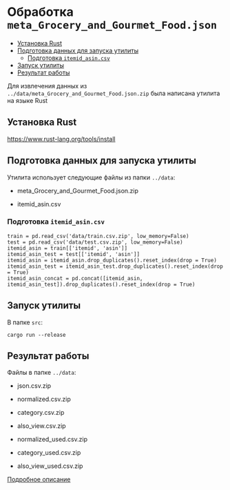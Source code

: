 
# Обработка `meta_Grocery_and_Gourmet_Food.json`


<!-- vim-markdown-toc Redcarpet -->

* [Установка Rust](#установка-rust)
* [Подготовка данных для запуска утилиты](#подготовка-данных-для-запуска-утилиты)
    * [Подготовка `itemid_asin.csv`](#подготовка-itemid_asin-csv)
* [Запуск утилиты](#запуск-утилиты)
* [Результат работы](#результат-работы)

<!-- vim-markdown-toc -->

Для извлечения данных из `../data/meta_Grocery_and_Gourmet_Food.json.zip` была написана утилита на языке Rust

## Установка Rust

https://www.rust-lang.org/tools/install

## Подготовка данных для запуска утилиты

Утилита использует следующие файлы из папки `../data`:

- meta_Grocery_and_Gourmet_Food.json.zip

- itemid_asin.csv

### Подготовка `itemid_asin.csv`

```
train = pd.read_csv('data/train.csv.zip', low_memory=False)
test = pd.read_csv('data/test.csv.zip', low_memory=False)
itemid_asin = train[['itemid', 'asin']]
itemid_asin_test = test[['itemid', 'asin']]
itemid_asin = itemid_asin.drop_duplicates().reset_index(drop = True)
itemid_asin_test = itemid_asin_test.drop_duplicates().reset_index(drop = True)
itemid_asin_concat = pd.concat([itemid_asin, itemid_asin_test]).drop_duplicates().reset_index(drop = True)
```


## Запуск утилиты

В папке `src`:

```
cargo run --release 
```

## Результат работы

Файлы в папке `../data`:

- json.csv.zip

- normalized.csv.zip
- category.csv.zip
- also_view.csv.zip

- normalized_used.csv.zip
- category_used.csv.zip
- also_view_used.csv.zip

[Подробное описание](../data/README.md)


